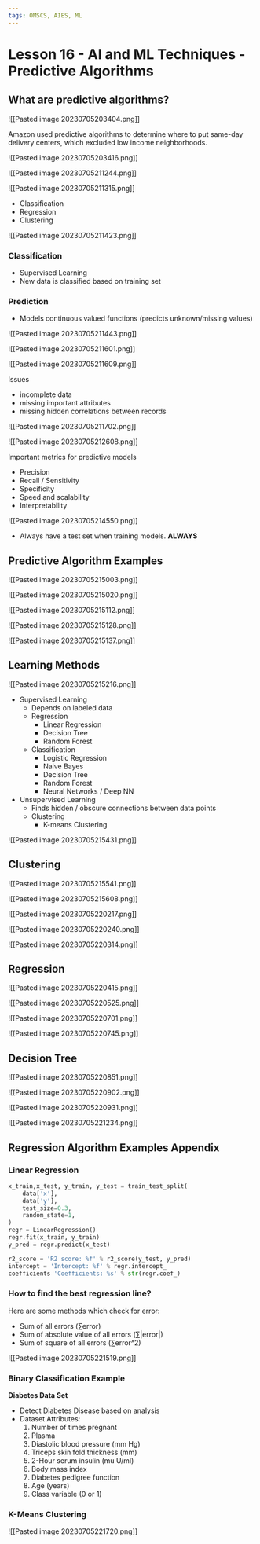 ```yaml
---
tags: OMSCS, AIES, ML
---
```

# Lesson 16 - AI and ML Techniques - Predictive Algorithms

## What are predictive algorithms?
![[Pasted image 20230705203404.png]]

Amazon used predictive algorithms to determine where to put same-day delivery centers, which excluded low income neighborhoods.

![[Pasted image 20230705203416.png]]

![[Pasted image 20230705211244.png]]

![[Pasted image 20230705211315.png]]

- Classification
- Regression
- Clustering

![[Pasted image 20230705211423.png]]

### Classification
- Supervised Learning
- New data is classified based on training set

### Prediction
- Models continuous valued functions (predicts unknown/missing values)

![[Pasted image 20230705211443.png]]

![[Pasted image 20230705211601.png]]

![[Pasted image 20230705211609.png]]

Issues
- incomplete data
- missing important attributes
- missing hidden correlations between records

![[Pasted image 20230705211702.png]]

![[Pasted image 20230705212608.png]]

Important metrics for predictive models
- Precision
- Recall / Sensitivity
- Specificity
- Speed and scalability
- Interpretability

![[Pasted image 20230705214550.png]]

- Always have a test set when training models. **ALWAYS**

## Predictive Algorithm Examples
![[Pasted image 20230705215003.png]]

![[Pasted image 20230705215020.png]]

![[Pasted image 20230705215112.png]]

![[Pasted image 20230705215128.png]]

![[Pasted image 20230705215137.png]]

## Learning Methods
![[Pasted image 20230705215216.png]]

- Supervised Learning
	- Depends on labeled data
	- Regression
		- Linear Regression
		- Decision Tree
		- Random Forest
	- Classification
		- Logistic Regression
		- Naive Bayes
		- Decision Tree
		- Random Forest
		- Neural Networks / Deep NN
- Unsupervised Learning
	- Finds hidden / obscure connections between data points
	- Clustering
		- K-means Clustering

![[Pasted image 20230705215431.png]]

## Clustering
![[Pasted image 20230705215541.png]]

![[Pasted image 20230705215608.png]]

![[Pasted image 20230705220217.png]]

![[Pasted image 20230705220240.png]]

![[Pasted image 20230705220314.png]]

## Regression
![[Pasted image 20230705220415.png]]

![[Pasted image 20230705220525.png]]

![[Pasted image 20230705220701.png]]

![[Pasted image 20230705220745.png]]

## Decision Tree
![[Pasted image 20230705220851.png]]

![[Pasted image 20230705220902.png]]

![[Pasted image 20230705220931.png]]

![[Pasted image 20230705221234.png]]

## Regression Algorithm Examples Appendix

### Linear Regression
```python
x_train,x_test, y_train, y_test = train_test_split(
	data['x'],
	data['y'],
	test_size=0.3,
	random_state=1,
)
regr = LinearRegression()
regr.fit(x_train, y_train)
y_pred = regr.predict(x_test)

r2_score = 'R2 score: %f' % r2_score(y_test, y_pred)
intercept = 'Intercept: %f' % regr.intercept_
coefficients 'Coefficients: %s' % str(regr.coef_)
```

### How to find the best regression line?

Here are some methods which check for error:

- Sum of all errors (∑error)
- Sum of absolute value of all errors (∑|error|)
- Sum of square of all errors (∑error^2)

![[Pasted image 20230705221519.png]]

### Binary Classification Example

**Diabetes Data Set**
- Detect Diabetes Disease based on analysis
- Dataset Attributes:
	1. Number of times pregnant
	2. Plasma
	3. Diastolic blood pressure (mm Hg)
	4. Triceps skin fold thickness (mm)
	5. 2-Hour serum insulin (mu U/ml)
	6. Body mass index
	7. Diabetes pedigree function
	8. Age (years)
	9. Class variable (0 or 1)

### K-Means Clustering
![[Pasted image 20230705221720.png]]

